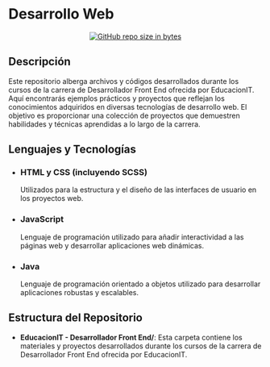 # Desarrollo Web

<div align="center"> 
  
[![GitHub repo size in bytes](https://img.shields.io/github/repo-size/LRondinelli04/Licenciatura-en-Sistemas_APU)](https://github.com/LRondinelli04/Licenciatura-en-Sistemas_APU)

</div> 

## Descripción

Este repositorio alberga archivos y códigos desarrollados durante los cursos de la carrera de Desarrollador Front End ofrecida por EducacionIT. Aquí encontrarás ejemplos prácticos y proyectos que reflejan los conocimientos adquiridos en diversas tecnologías de desarrollo web. El objetivo es proporcionar una colección de proyectos que demuestren habilidades y técnicas aprendidas a lo largo de la carrera.

## Lenguajes y Tecnologías

- ### HTML y CSS (incluyendo SCSS)
    Utilizados para la estructura y el diseño de las interfaces de usuario en los proyectos web.

- ### JavaScript
    Lenguaje de programación utilizado para añadir interactividad a las páginas web y desarrollar aplicaciones web dinámicas.

- ### Java
    Lenguaje de programación orientado a objetos utilizado para desarrollar aplicaciones robustas y escalables.

## Estructura del Repositorio

- **EducacionIT - Desarrollador Front End/**: Esta carpeta contiene los materiales y proyectos desarrollados durante los cursos de la carrera de Desarrollador Front End ofrecida por EducacionIT.
